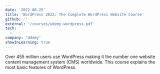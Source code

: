 ```yaml
---
date: '2022-08-25'
title: 'WordPress 2022: The Complete WordPress Website Course'
github: ''
external: '/courses/udemy-wordpress.pdf'
tech:
  -
company: 'Udemy'
showInLearning: true
---
```


Over 455 million users use WordPress making it the number one website content management system (CMS) worldwide. This course explains the most basic features of WordPress.
